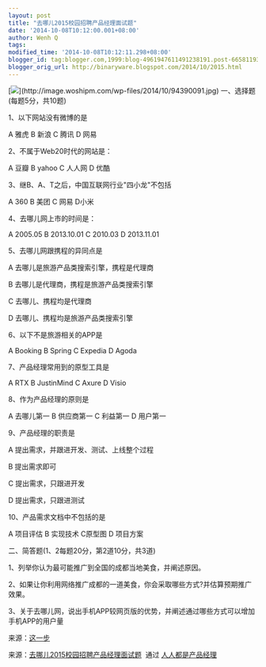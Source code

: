 ```yaml
---
layout: post
title: "去哪儿2015校园招聘产品经理面试题"
date: '2014-10-08T10:12:00.001+08:00'
author: Wenh Q
tags:
modified_time: '2014-10-08T10:12:11.298+08:00'
blogger_id: tag:blogger.com,1999:blog-4961947611491238191.post-6658119399389844004
blogger_orig_url: http://binaryware.blogspot.com/2014/10/2015.html
---
```


[![](https://images-blogger-opensocial.googleusercontent.com/gadgets/proxy?url=http%3A%2F%2Fimage.woshipm.com%2Fwp-files%2F2014%2F10%2F94390091.jpg&container=blogger&gadget=a&rewriteMime=image%2F*)](http://image.woshipm.com/wp-files/2014/10/94390091.jpg)
一、选择题(每题5分，共10题)

1、以下网站没有微博的是

A 雅虎 B 新浪 C 腾讯 D 网易

2、不属于Web20时代的网站是：

A 豆瓣 B yahoo C 人人网 D 优酷

3、继B、A、T之后，中国互联网行业"四小龙"不包括

A 360 B 美团 C 网易 D小米

4、去哪儿网上市的时间是：

A 2005.05 B 2013.10.01 C 2010.03 D 2013.11.01

5、去哪儿网跟携程的异同点是

A 去哪儿是旅游产品类搜索引擎，携程是代理商

B 去哪儿是代理商，携程是旅游产品类搜索引擎

C 去哪儿、携程均是代理商

D 去哪儿、携程均是旅游产品类搜索引擎

6、以下不是旅游相关的APP是

A Booking B Spring C Expedia D Agoda

7、产品经理常用到的原型工具是

A RTX B JustinMind C Axure D Visio

8、作为产品经理的原则是

A 去哪儿第一 B 供应商第一 C 利益第一 D 用户第一

9、产品经理的职责是

A 提出需求，并跟进开发、测试、上线整个过程

B 提出需求即可

C 提出需求，只跟进开发

D 提出需求，只跟进测试

10、产品需求文档中不包括的是

A 项目评估 B 实现技术 C原型图 D 项目方案

二、简答题(1、2每题20分，第2道10分，共3道)

1、列举你认为最可能推广到全国的成都当地美食，并阐述原因。

2、如果让你利用网络推广成都的一道美食，你会采取哪些方式?并估算预期推广效果。

3、关于去哪儿网，说出手机APP较网页版的优势，并阐述通过哪些方式可以增加手机APP的用户量



来源：[这一步](http://bbs.zheyibu.com/showtopic-4918.aspx?nj?april)

来源：[去哪儿2015校园招聘产品经理面试题](http://www.woshipm.com/zhichang/110234.html)  通过 [人人都是产品经理](http://www.woshipm.com/)
